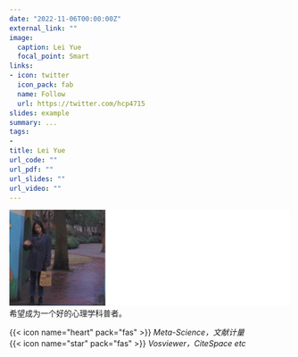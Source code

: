 ```yaml
---
date: "2022-11-06T00:00:00Z"
external_link: ""
image:
  caption: Lei Yue
  focal_point: Smart
links:
- icon: twitter
  icon_pack: fab
  name: Follow
  url: https://twitter.com/hcp4715
slides: example
summary: ...
tags:
- 
title: Lei Yue
url_code: ""
url_pdf: ""
url_slides: ""
url_video: ""
---
```

![](images/yl1.png)
希望成为一个好的心理学科普者。

{{< icon name="heart" pack="fas" >}} _Meta-Science，文献计量_  
{{< icon name="star" pack="fas" >}} _Vosviewer，CiteSpace etc_  


